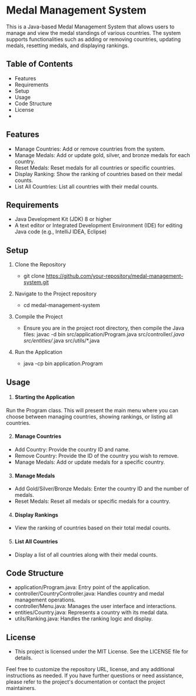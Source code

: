 # Medal Management System
This is a Java-based Medal Management System that allows users to manage and view the medal standings of various countries. The system supports functionalities such as adding or removing countries, updating medals, resetting medals, and displaying rankings.

## Table of Contents
- Features
- Requirements
- Setup
- Usage
- Code Structure
- License
- 
## Features
- Manage Countries: Add or remove countries from the system.
- Manage Medals: Add or update gold, silver, and bronze medals for each country.
- Reset Medals: Reset medals for all countries or specific countries.
- Display Ranking: Show the ranking of countries based on their medal counts.
- List All Countries: List all countries with their medal counts.

## Requirements
- Java Development Kit (JDK) 8 or higher
- A text editor or Integrated Development Environment (IDE) for editing Java code (e.g., IntelliJ IDEA, Eclipse)

## Setup
1. Clone the Repository
   - git clone https://github.com/your-repository/medal-management-system.git

2. Navigate to the Project repository
   - cd medal-management-system

3. Compile the Project
    - Ensure you are in the project root directory, then compile the Java files:
   javac -d bin src/application/Program.java src/controller/*.java src/entities/*.java src/utils/*.java

4. Run the Application
    - java -cp bin application.Program

## Usage
1. #### Starting the Application

Run the Program class. This will present the main menu where you can choose between managing countries, showing rankings, or listing all countries.

2. #### Manage Countries

- Add Country: Provide the country ID and name.
- Remove Country: Provide the ID of the country you wish to remove.
- Manage Medals: Add or update medals for a specific country.

3. #### Manage Medals

- Add Gold/Silver/Bronze Medals: Enter the country ID and the number of medals.
- Reset Medals: Reset all medals or specific medals for a country.

4. #### Display Rankings

- View the ranking of countries based on their total medal counts.

5. #### List All Countries

- Display a list of all countries along with their medal counts.

## Code Structure
- application/Program.java: Entry point of the application.
- controller/CountryController.java: Handles country and medal management operations.
- controller/Menu.java: Manages the user interface and interactions.
- entities/Country.java: Represents a country with its medal data.
- utils/Ranking.java: Handles the ranking logic and display.

## License
- This project is licensed under the MIT License. See the LICENSE file for details.

Feel free to customize the repository URL, license, and any additional instructions as needed. If you have further questions or need assistance, please refer to the project's documentation or contact the project maintainers.